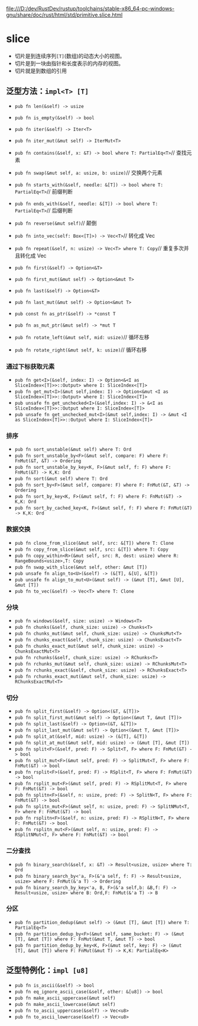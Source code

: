 [file:///D:/dev/RustDev/rustup/toolchains/stable-x86_64-pc-windows-gnu/share/doc/rust/html/std/primitive.slice.html](file:///D:/dev/RustDev/rustup/toolchains/stable-x86_64-pc-windows-gnu/share/doc/rust/html/std/primitive.slice.html)

# slice

* 切片是到连续序列`[T]`(数组)的动态大小的视图。
* 切片是到一块由指针和长度表示的内存的视图。
* 切片就是到数组的引用

## 泛型方法：`impl<T> [T]`

* `pub fn len(&self) -> usize`
* `pub fn is_empty(&self) -> bool`
* `pub fn iter(&self) -> Iter<T>`
* `pub fn iter_mut(&mut self) -> IterMut<T>`
* `pub fn contains(&self, x: &T) -> bool where T: PartialEq<T>`// 查找元素
* `pub fn swap(&mut self, a: usize, b: usize)`// 交换两个元素
* `pub fn starts_with(&self, needle: &[T]) -> bool where T: PartialEq<T>`// 前缀判断
* `pub fn ends_with(&self, needle: &[T]) -> bool where T: PartialEq<T>`// 后缀判断
* `pub fn reverse(&mut self)`// 颠倒

* `pub fn into_vec(self: Box<[T]>) -> Vec<T>`// 转化成 Vec<T>
* `pub fn repeat(&self, n: usize) -> Vec<T> where T: Copy`// 重复多次并且转化成 Vec<T>

* `pub fn first(&self) -> Option<&T>`
* `pub fn first_mut(&mut self) -> Option<&mut T>`
* `pub fn last(&self) -> Option<&T>`
* `pub fn last_mut(&mut self) -> Option<&mut T>`

* `pub const fn as_ptr(&self) -> *const T`
* `pub fn as_mut_ptr(&mut self) -> *mut T`

* `pub fn rotate_left(&mut self, mid: usize)`// 循环左移
* `pub fn rotate_right(&mut self, k: usize)`// 循环右移

### 通过下标获取元素

* `pub fn get<I>(&self, index: I) -> Option<&<I as SliceIndex<[T]>>::Output> where I: SliceIndex<[T]>`
* `pub fn get_mut<I>(&mut self,index: I) -> Option<&mut <I as SliceIndex<[T]>>::Output> where I: SliceIndex<[T]>`
* `pub unsafe fn get_unchecked<I>(&self,index: I) -> &<I as SliceIndex<[T]>>::Output where I: SliceIndex<[T]>`
* `pub unsafe fn get_unchecked_mut<I>(&mut self,index: I) -> &mut <I as SliceIndex<[T]>>::Output where I: SliceIndex<[T]>`

### 排序

* `pub fn sort_unstable(&mut self) where T: Ord`
* `pub fn sort_unstable_by<F>(&mut self, compare: F) where F: FnMut(&T, &T) -> Ordering`
* `pub fn sort_unstable_by_key<K, F>(&mut self, f: F) where F: FnMut(&T) -> K,K: Ord`
* `pub fn sort(&mut self) where T: Ord`
* `pub fn sort_by<F>(&mut self, compare: F) where F: FnMut(&T, &T) -> Ordering`
* `pub fn sort_by_key<K, F>(&mut self, f: F) where F: FnMut(&T) -> K,K: Ord`
* `pub fn sort_by_cached_key<K, F>(&mut self, f: F) where F: FnMut(&T) -> K,K: Ord`

### 数据交换

* `pub fn clone_from_slice(&mut self, src: &[T]) where T: Clone`
* `pub fn copy_from_slice(&mut self, src: &[T]) where T: Copy`
* `pub fn copy_within<R>(&mut self, src: R, dest: usize) where R: RangeBounds<usize>,T: Copy`
* `pub fn swap_with_slice(&mut self, other: &mut [T])`
* `pub unsafe fn align_to<U>(&self) -> (&[T], &[U], &[T])`
* `pub unsafe fn align_to_mut<U>(&mut self) -> (&mut [T], &mut [U], &mut [T])`
* `pub fn to_vec(&self) -> Vec<T> where T: Clone`

### 分块

* `pub fn windows(&self, size: usize) -> Windows<T>`
* `pub fn chunks(&self, chunk_size: usize) -> Chunks<T>`
* `pub fn chunks_mut(&mut self, chunk_size: usize) -> ChunksMut<T>`
* `pub fn chunks_exact(&self, chunk_size: usize) -> ChunksExact<T>`
* `pub fn chunks_exact_mut(&mut self, chunk_size: usize) -> ChunksExactMut<T>`
* `pub fn rchunks(&self, chunk_size: usize) -> RChunks<T>`
* `pub fn rchunks_mut(&mut self, chunk_size: usize) -> RChunksMut<T>`
* `pub fn rchunks_exact(&self, chunk_size: usize) -> RChunksExact<T>`
* `pub fn rchunks_exact_mut(&mut self, chunk_size: usize) -> RChunksExactMut<T>`

### 切分

* `pub fn split_first(&self) -> Option<(&T, &[T])>`
* `pub fn split_first_mut(&mut self) -> Option<(&mut T, &mut [T])>`
* `pub fn split_last(&self) -> Option<(&T, &[T])>`
* `pub fn split_last_mut(&mut self) -> Option<(&mut T, &mut [T])>`
* `pub fn split_at(&self, mid: usize) -> (&[T], &[T])`
* `pub fn split_at_mut(&mut self, mid: usize) -> (&mut [T], &mut [T])`
* `pub fn split<F>(&self, pred: F) -> Split<T, F> where F: FnMut(&T) -> bool`
* `pub fn split_mut<F>(&mut self, pred: F) -> SplitMut<T, F> where F: FnMut(&T) -> bool`
* `pub fn rsplit<F>(&self, pred: F) -> RSplit<T, F> where F: FnMut(&T) -> bool`
* `pub fn rsplit_mut<F>(&mut self, pred: F) -> RSplitMut<T, F> where F: FnMut(&T) -> bool`
* `pub fn splitn<F>(&self, n: usize, pred: F) -> SplitN<T, F> where F: FnMut(&T) -> bool`
* `pub fn splitn_mut<F>(&mut self, n: usize, pred: F) -> SplitNMut<T, F> where F: FnMut(&T) -> bool`
* `pub fn rsplitn<F>(&self, n: usize, pred: F) -> RSplitN<T, F> where F: FnMut(&T) -> bool`
* `pub fn rsplitn_mut<F>(&mut self, n: usize, pred: F) -> RSplitNMut<T, F> where F: FnMut(&T) -> bool`

### 二分查找

* `pub fn binary_search(&self, x: &T) -> Result<usize, usize> where T: Ord`
* `pub fn binary_search_by<'a, F>(&'a self, f: F) -> Result<usize, usize> where F: FnMut(&'a T) -> Ordering`
* `pub fn binary_search_by_key<'a, B, F>(&'a self,b: &B,f: F) -> Result<usize, usize> where B: Ord,F: FnMut(&'a T) -> B`

### 分区

* `pub fn partition_dedup(&mut self) -> (&mut [T], &mut [T]) where T: PartialEq<T>`
* `pub fn partition_dedup_by<F>(&mut self, same_bucket: F) -> (&mut [T], &mut [T]) where F: FnMut(&mut T, &mut T) -> bool`
* `pub fn partition_dedup_by_key<K, F>(&mut self, key: F) -> (&mut [T], &mut [T]) where F: FnMut(&mut T) -> K,K: PartialEq<K>`

## 泛型特例化：`impl [u8]`

* `pub fn is_ascii(&self) -> bool`
* `pub fn eq_ignore_ascii_case(&self, other: &[u8]) -> bool`
* `pub fn make_ascii_uppercase(&mut self)`
* `pub fn make_ascii_lowercase(&mut self)`
* `pub fn to_ascii_uppercase(&self) -> Vec<u8>`
* `pub fn to_ascii_lowercase(&self) -> Vec<u8>`
